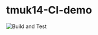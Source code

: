 # tmuk14-CI-demo

![Build and Test](https://github.com/mtaromi/tmuk14-CI-demo/actions/workflows/dotnet.yml/badge.svg)
